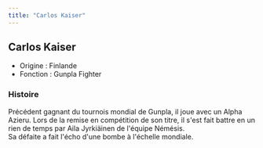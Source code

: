 ```yaml
---
title: "Carlos Kaiser"
---
```


Carlos Kaiser
-------------





* Origine : Finlande
* Fonction : Gunpla Fighter


### Histoire


Précédent gagnant du tournois mondial de Gunpla, il joue avec un Alpha Azieru. Lors de la remise en compétition de son titre, il s'est fait battre en un rien de temps par Aila Jyrkiäinen de l'équipe Némésis.   
Sa défaite a fait l'écho d'une bombe à l'échelle mondiale.


